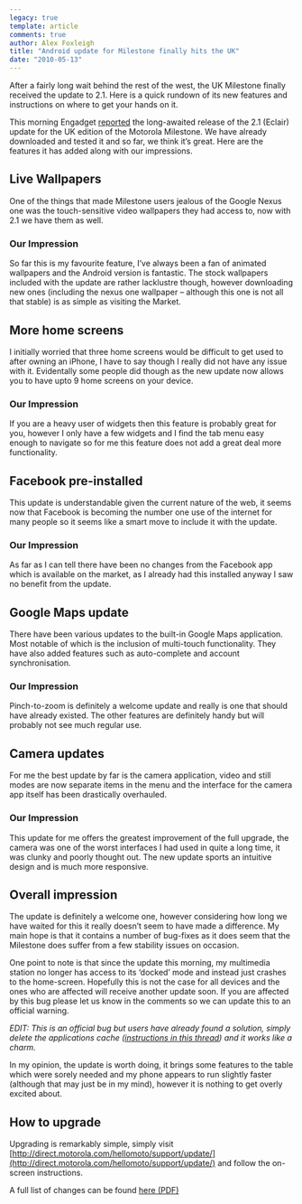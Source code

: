 ```yaml
---
legacy: true 
template: article 
comments: true 
author: Alex Foxleigh
title: "Android update for Milestone finally hits the UK"
date: "2010-05-13"
---
```


After a fairly long wait behind the rest of the west, the UK Milestone finally received the update to 2.1. Here is a quick rundown of its new features and instructions on where to get your hands on it.

This morning Engadget [reported](http://www.engadget.com/2010/05/06/milestone-gets-android-2-1-update-in-uk-available-to-download-n/) the long-awaited release of the 2.1 (Eclair) update for the UK edition of the Motorola Milestone. We have already downloaded and tested it and so far, we think it’s great. Here are the features it has added along with our impressions.

## Live Wallpapers

One of the things that made Milestone users jealous of the Google Nexus one was the touch-sensitive video wallpapers they had access to, now with 2.1 we have them as well.

### Our Impression

So far this is my favourite feature, I’ve always been a fan of animated wallpapers and the Android version is fantastic. The stock wallpapers included with the update are rather lacklustre though, however downloading new ones (including the nexus one wallpaper – although this one is not all that stable) is as simple as visiting the Market.

## More home screens

I initially worried that three home screens would be difficult to get used to after owning an iPhone, I have to say though I really did not have any issue with it. Evidentally some people did though as the new update now allows you to have upto 9 home screens on your device.

### Our Impression

If you are a heavy user of widgets then this feature is probably great for you, however I only have a few widgets and I find the tab menu easy enough to navigate so for me this feature does not add a great deal more functionality.

## Facebook pre-installed

This update is understandable given the current nature of the web, it seems now that Facebook is becoming the number one use of the internet for many people so it seems like a smart move to include it with the update.

### Our Impression

As far as I can tell there have been no changes from the Facebook app which is available on the market, as I already had this installed anyway I saw no benefit from the update.

## Google Maps update

There have been various updates to the built-in Google Maps application. Most notable of which is the inclusion of multi-touch functionality. They have also added features such as auto-complete and account synchronisation.

### Our Impression

Pinch-to-zoom is definitely a welcome update and really is one that should have already existed. The other features are definitely handy but will probably not see much regular use.

## Camera updates

For me the best update by far is the camera application, video and still modes are now separate items in the menu and the interface for the camera app itself has been drastically overhauled.

### Our Impression

This update for me offers the greatest improvement of the full upgrade, the camera was one of the worst interfaces I had used in quite a long time, it was clunky and poorly thought out. The new update sports an intuitive design and is much more responsive.

## Overall impression

The update is definitely a welcome one, however considering how long we have waited for this it really doesn’t seem to have made a difference. My main hope is that it contains a number of bug-fixes as it does seem that the Milestone does suffer from a few stability issues on occasion.

One point to note is that since the update this morning, my multimedia station no longer has access to its ‘docked’ mode and instead just crashes to the home-screen. Hopefully this is not the case for all devices and the ones who are affected will receive another update soon. If you are affected by this bug please let us know in the comments so we can update this to an official warning.

_EDIT: This is an official bug but users have already found a solution, simply delete the applications cache ([instructions in this thread](http://code.google.com/p/android/issues/detail?id=7694#c5)) and it works like a charm._

In my opinion, the update is worth doing, it brings some features to the table which were sorely needed and my phone appears to run slightly faster (although that may just be in my mind), however it is nothing to get overly excited about.

## How to upgrade

Upgrading is remarkably simple, simply visit [http://direct.motorola.com/hellomoto/support/update/](http://direct.motorola.com/hellomoto/support/update/) and follow the on-screen instructions.

A full list of changes can be found [here (PDF)](https://rsddownload.motorola.com/download/MILESTONE_Upgrade_Android_2.1__March_24_2010.pdf)
